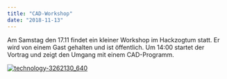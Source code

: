 ```yaml
---
title: "CAD-Workshop"
date: "2018-11-13"
---
```


Am Samstag den 17.11 findet ein kleiner Workshop im Hackzogtum statt. Er wird von einem Gast gehalten und ist öffentlich. Um 14:00 startet der Vortrag und zeigt den Umgang mit einem CAD-Programm.

[![technology-3262130_640](https://hackzogtum-coburg.de/wp-content/uploads/2018/11/technology-3262130_640-300x300.jpg)](https://hackzogtum-coburg.de/wp-content/uploads/2018/11/technology-3262130_640.jpg)
